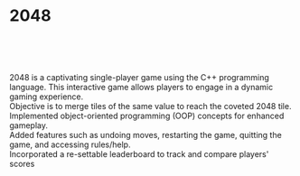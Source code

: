 # 2048
<br/>
<!-- ![frontpage](https://github.com/ektak67/2048/assets/82212464/5a68c6e6-131c-482a-9b53-a9be8671cddf) -->
<!-- page](https://github.com/ektak67/2048/assets/82212464/a53dfeb7-ab38-4012-b485-83e2d610d792.png) -->
<br/><br/>

2048 is a captivating single-player game using the C++ programming language. This interactive game allows players to engage in a dynamic gaming experience.
<br/>
Objective is to merge tiles of the same value to reach the coveted 2048 tile.<br/>
Implemented object-oriented programming (OOP) concepts for enhanced gameplay.<br/>
Added features such as undoing moves, restarting the game, quitting the game, and accessing rules/help.<br/>
Incorporated a re-settable leaderboard to track and compare players' scores<br/>



